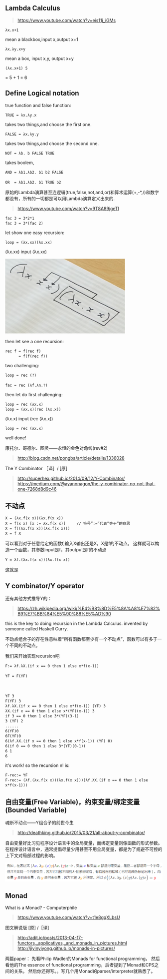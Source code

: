 

## Lambda Calculus

<!---
	丘奇 居然是 阿兰图灵的 博士生导师，这真是才知道-->

>https://www.youtube.com/watch?v=eis11j_iGMs  

	λx.x+1

mean a blackbox,input x,output x+1

	λx.λy.x+y

mean a box, input x,y, output x+y

	(λx.x+1) 5

= 5 + 1 = 6


## Define Logical notation

true function and false function:

	TRUE = λx.λy.x

takes two things,and choose the first one.

	FALSE = λx.λy.y

takes two things,and choose the second one.

	NOT = λb. b FALSE TRUE

takes boolem, 

	AND = λb1.λb2. b1 b2 FALSE

	OR  = λb1.λb2. b1 TRUE b2

原始的Lambda演算甚至连逻辑(true,false,not,and,or)和算术运算(+,-*,/)和数字都没有，所有的一切都是可以用Lambda演算定义出来的.



>https://www.youtube.com/watch?v=9T8A89jgeTI

	fac 3 = 3*2*1
	fac 3 = 3*(fac 2)

let show one easy recursion:

	loop = (λx.xx)(λx.xx)

(λx.xx) input (λx.xx)

![](pic/loop.png)

then let see a one recursion:

	rec f = f(rec f)
		  = f(f(rec f))

two challenging:

	loop = rec (?)

	fac = rec (λf.λn.?)

then let do first challenging:

	loop = rec (λx.x) 
	loop = (λx.x)(rec (λx.x))

(λx.x) input (rec (λx.x))

	loop = rec (λx.x)

well done!

<!---
then let do second challenging:

	fac = rec (λf.λn.n*f(n-1))
	fac = (λf.λn.n*f(n-1))(rec (λf.λn.n*f(n-1)))

	fac 3 = 3*(fac 2)
-->



康托尔、哥德尔、图灵——永恒的金色对角线(rev#2)
>http://blog.csdn.net/pongba/article/details/1336028
<!---
	绕来绕去，都看晕了-->

The Y Combinator ［译］/ [原]
>http://superhex.github.io/2014/09/12/Y-Combinator/
>https://medium.com/@ayanonagon/the-y-combinator-no-not-that-one-7268d8d9c46
<!---
	看了这篇文章，好像终于看懂了，小姐姐很强啊-->

## 不动点

	X = (λx.f(x x))(λx.f(x x))
	X = f(x x) [x := λx.f(x x)]		// 符号”:=”代表”等于”的意思
	X = f((λx.f(x x))(λx.f(x x)))
	X = f X

可以看到对于任意给定的函数f,输入X输出还是X，X是f的不动点。
这样就可以构造一个函数，其参数input是f，其output是f的不动点

	Y = λf.(λx.f(x x))(λx.f(x x))

这就是 

## Y combinator/Y operator

还有其他方式推导Y的：
>https://zh.wikipedia.org/wiki/%E4%B8%8D%E5%8A%A8%E7%82%B9%E7%BB%84%E5%90%88%E5%AD%90

this is the key to doing recursion in the Lambda Calculus.
invented by someone called Haskell Curry.

不动点组合子的存在性意味着“所有函数都至少有一个不动点”，函数可以有多于一个不同的不动点。

我们来开始实现recursion吧

	F:= λf.λX.(if x == 0 then 1 else x*f(x-1)) 

	YF = F(YF)



	YF 3
	F(YF) 3
	λf.λX.(if x == 0 then 1 else x*f(x-1)) (YF) 3
	λX.(if x == 0 then 1 else x*(YF)(x-1)) 3
	if 3 == 0 then 1 else 3*(YF)(3-1)
	3 (YF) 2
	......
	6(YF)0
	6F(YF)0
	6(λf.λX.(if x == 0 then 1 else x*f(x-1)) (YF) 0)
	6(if 0 == 0 then 1 else 3*(YF)(0-1))
	6 1
    6


it's work! so the recursion n! is:
	 
	F-rec:= YF
	F-rec:= (λf.(λx.f(x x))(λx.f(x x)))(λf.λX.(if x == 0 then 1 else x*f(x-1)))


## 自由变量(Free Variable)，约束变量/绑定变量(Bounded Variable)


魂断不动点——Y组合子的前世今生
>http://deathking.github.io/2015/03/21/all-about-y-combinator/

<!---
	这篇文章中间部分把 自由变量，约束变量 讲解的很清楚。
	但是接下来就讲解了一堆 B,C,K,W什么的组合子，一堆数学推理和公式-->

自由变量好比习见程序设计语言中的全局变量，而绑定变量则像函数的形式参数。在程序设计语言中，通常提倡尽量少用甚至不用全局变量，都是为了规避不可控的上下文对局部过程的影响。

![](pic/FreeVariable.png)



## Monad

What is a Monad? - Computerphile
>https://www.youtube.com/watch?v=t1e8gqXLbsU


图文解说版 [原] /［译］
>http://adit.io/posts/2013-04-17-functors,_applicatives,_and_monads_in_pictures.html
>http://jiyinyiyong.github.io/monads-in-pictures/
   

两篇paper：
先看Philip Wadler的Monads for functional programming，
然后看他的The essence of functional programming，后者提到了Monad和CPS之间的关系。
然后你还得写。。写几个用Monad的parser/interpreter就熟悉了。


<!--- 看不懂monad啊，paper也 全是 英文的。-->










